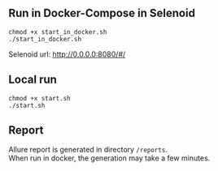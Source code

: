 ## Run in Docker-Compose in Selenoid
```shell
chmod +x start_in_docker.sh
./start_in_docker.sh
```
Selenoid url: http://0.0.0.0:8080/#/

## Local run
```shell
chmod +x start.sh
./start.sh
```

## Report
Allure report is generated in directory `/reports`.   
When run in docker, the generation may take a few minutes.